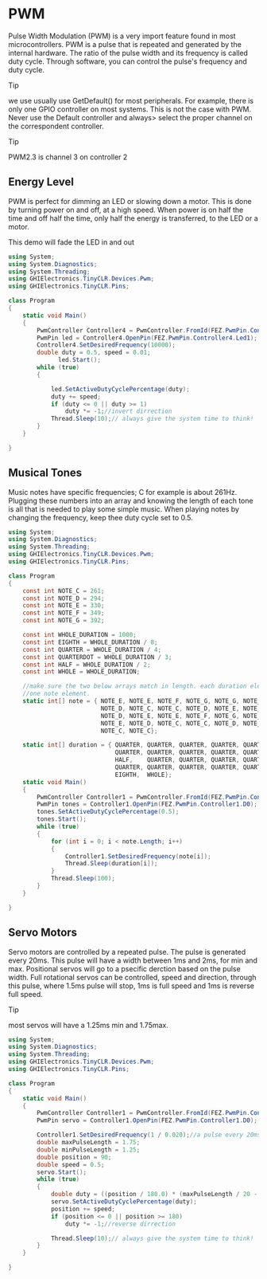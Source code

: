 # PWM

Pulse Width Modulation (PWM) is a very import feature found in most microcontrollers. PWM is a pulse that is repeated and generated by the internal hardware. The ratio of the pulse width and its frequency is called duty cycle. Through software, you can control the pulse's frequency and duty cycle.

> [!Tip]
> we use usually use GetDefault() for most peripherals. For example, there is only one GPIO controller on most systems. This is not the case with PWM. Never use the Default controller and  always> select the proper channel on the correspondent controller.

> [!Tip]
> PWM2.3 is channel 3 on controller 2

## Energy Level
PWM is perfect for dimming an LED or slowing down a motor. This is done by turning power on and off, at a high speed. When power is on half the time and off half the time, only half the energy is transferred, to the LED or a motor.

This demo will fade the LED in and out

```csharp
using System;
using System.Diagnostics;
using System.Threading;
using GHIElectronics.TinyCLR.Devices.Pwm;
using GHIElectronics.TinyCLR.Pins;

class Program
{
    static void Main()
    {
        PwmController Controller4 = PwmController.FromId(FEZ.PwmPin.Controller4.Id);
        PwmPin led = Controller4.OpenPin(FEZ.PwmPin.Controller4.Led1);
        Controller4.SetDesiredFrequency(10000);
        double duty = 0.5, speed = 0.01;
              led.Start();
        while (true)
        {

            led.SetActiveDutyCyclePercentage(duty);
            duty += speed;
            if (duty <= 0 || duty >= 1)
                duty *= -1;//invert dirrection
            Thread.Sleep(10);// always give the system time to think!
        }
    }

}   
```

## Musical Tones
Music notes have specific frequencies; C for example is about 261Hz. Plugging these numbers into an array and knowing the length of each tone is all that is needed to play some simple music. When playing notes by changing the frequency, keep thee duty cycle set to 0.5.

```csharp
using System;
using System.Diagnostics;
using System.Threading;
using GHIElectronics.TinyCLR.Devices.Pwm;
using GHIElectronics.TinyCLR.Pins;

class Program
{
    const int NOTE_C = 261;
    const int NOTE_D = 294;
    const int NOTE_E = 330;
    const int NOTE_F = 349;
    const int NOTE_G = 392;

    const int WHOLE_DURATION = 1000;
    const int EIGHTH = WHOLE_DURATION / 8;
    const int QUARTER = WHOLE_DURATION / 4;
    const int QUARTERDOT = WHOLE_DURATION / 3;
    const int HALF = WHOLE_DURATION / 2;
    const int WHOLE = WHOLE_DURATION;

    //make sure the two below arrays match in length. each duration element corresponds to
    //one note element.
    static int[] note = { NOTE_E, NOTE_E, NOTE_F, NOTE_G, NOTE_G, NOTE_F, NOTE_E,
                          NOTE_D, NOTE_C, NOTE_C, NOTE_D, NOTE_E, NOTE_E, NOTE_D,
                          NOTE_D, NOTE_E, NOTE_E, NOTE_F, NOTE_G, NOTE_G, NOTE_F,
                          NOTE_E, NOTE_D, NOTE_C, NOTE_C, NOTE_D, NOTE_E, NOTE_D,
                          NOTE_C, NOTE_C};

    static int[] duration = { QUARTER, QUARTER, QUARTER, QUARTER, QUARTER, QUARTER,    QUARTER,
                              QUARTER, QUARTER, QUARTER, QUARTER, QUARTER, QUARTERDOT, EIGHTH,
                              HALF,    QUARTER, QUARTER, QUARTER, QUARTER, QUARTER,    QUARTER,
                              QUARTER, QUARTER, QUARTER, QUARTER, QUARTER, QUARTER,    QUARTERDOT,
                              EIGHTH,  WHOLE};
    static void Main()
    {
        PwmController Controller1 = PwmController.FromId(FEZ.PwmPin.Controller1.Id);
        PwmPin tones = Controller1.OpenPin(FEZ.PwmPin.Controller1.D0);
        tones.SetActiveDutyCyclePercentage(0.5);
        tones.Start();
        while (true)
        {
            for (int i = 0; i < note.Length; i++)
            {
                Controller1.SetDesiredFrequency(note[i]);
                Thread.Sleep(duration[i]);
            }
            Thread.Sleep(100);
        }
    }

}   
```

## Servo Motors
Servo motors are controlled by a repeated pulse. The pulse is generated every 20ms. This pulse will have a width between 1ms and 2ms, for min and max. Positional servos will go to a psecific derction based on the pulse width. Full rotational servos can be controlled, speed and direction, through this pulse, where 1.5ms pulse will stop, 1ms is full speed and 1ms is reverse full speed. 

> [!Tip]
> most servos will have a 1.25ms min and 1.75max.

```csharp
using System;
using System.Diagnostics;
using System.Threading;
using GHIElectronics.TinyCLR.Devices.Pwm;
using GHIElectronics.TinyCLR.Pins;

class Program
{
    static void Main()
    {
        PwmController Controller1 = PwmController.FromId(FEZ.PwmPin.Controller1.Id);
        PwmPin servo = Controller1.OpenPin(FEZ.PwmPin.Controller1.D0);

        Controller1.SetDesiredFrequency(1 / 0.020);//a pulse every 20ms
        double maxPulseLength = 1.75;
        double minPulseLength = 1.25;
        double position = 90;
        double speed = 0.5;
        servo.Start();
        while (true)
        {
            double duty = ((position / 180.0) * (maxPulseLength / 20 - minPulseLength / 20)) + minPulseLength / 20;
            servo.SetActiveDutyCyclePercentage(duty);
            position += speed;
            if (position <= 0 || position >= 180)
                duty *= -1;//reverse dirrection

            Thread.Sleep(10);// always give the system time to think!
        }
    }

}   
```
